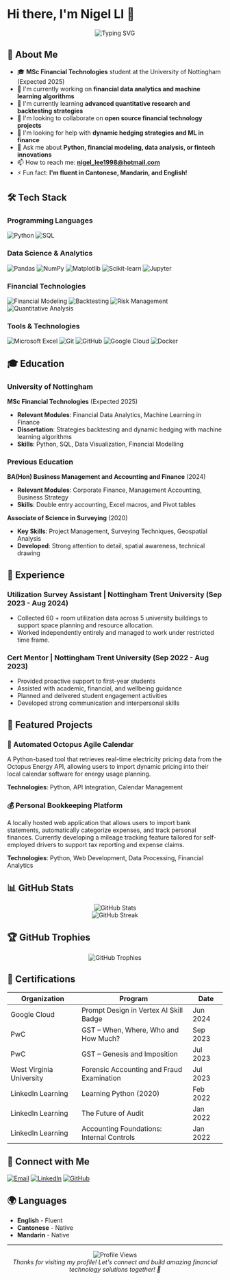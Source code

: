 # Hi there, I'm Nigel LI 👋

<div align="center">
  <img src="https://readme-typing-svg.herokuapp.com?font=Fira+Code&pause=1000&color=2F81F7&center=true&vCenter=true&width=435&lines=Welcome+to+my+GitHub+Profile!;MSc+Financial+Technologies+Student;Python+%26+Data+Analysis+Enthusiast;Building+Financial+Tech+Solutions" alt="Typing SVG" />
</div>

## 🚀 About Me

- 🎓 **MSc Financial Technologies** student at the University of Nottingham (Expected 2025)
- 🔭 I'm currently working on **financial data analytics and machine learning algorithms**
- 🌱 I'm currently learning **advanced quantitative research and backtesting strategies**
- 👯 I'm looking to collaborate on **open source financial technology projects**
- 🤔 I'm looking for help with **dynamic hedging strategies and ML in finance**
- 💬 Ask me about **Python, financial modeling, data analysis, or fintech innovations**
- 📫 How to reach me: **nigel_lee1998@hotmail.com**
- ⚡ Fun fact: **I'm fluent in Cantonese, Mandarin, and English!**

## 🛠️ Tech Stack

### Programming Languages
![Python](https://img.shields.io/badge/Python-3776AB?style=for-the-badge&logo=python&logoColor=white)
![SQL](https://img.shields.io/badge/SQL-4479A1?style=for-the-badge&logo=mysql&logoColor=white)

### Data Science & Analytics
![Pandas](https://img.shields.io/badge/Pandas-150458?style=for-the-badge&logo=pandas&logoColor=white)
![NumPy](https://img.shields.io/badge/NumPy-013243?style=for-the-badge&logo=numpy&logoColor=white)
![Matplotlib](https://img.shields.io/badge/Matplotlib-11557c?style=for-the-badge&logo=matplotlib&logoColor=white)
![Scikit-learn](https://img.shields.io/badge/scikit--learn-F7931E?style=for-the-badge&logo=scikit-learn&logoColor=white)
![Jupyter](https://img.shields.io/badge/Jupyter-F37626?style=for-the-badge&logo=jupyter&logoColor=white)

### Financial Technologies
![Financial Modeling](https://img.shields.io/badge/Financial_Modeling-FF6B6B?style=for-the-badge&logo=calculator&logoColor=white)
![Backtesting](https://img.shields.io/badge/Backtesting-4ECDC4?style=for-the-badge&logo=chart-line&logoColor=white)
![Risk Management](https://img.shields.io/badge/Risk_Management-45B7D1?style=for-the-badge&logo=shield-alt&logoColor=white)
![Quantitative Analysis](https://img.shields.io/badge/Quantitative_Analysis-96CEB4?style=for-the-badge&logo=chart-bar&logoColor=white)

### Tools & Technologies
![Microsoft Excel](https://img.shields.io/badge/Microsoft_Excel-217346?style=for-the-badge&logo=microsoft-excel&logoColor=white)
![Git](https://img.shields.io/badge/Git-F05032?style=for-the-badge&logo=git&logoColor=white)
![GitHub](https://img.shields.io/badge/GitHub-100000?style=for-the-badge&logo=github&logoColor=white)
![Google Cloud](https://img.shields.io/badge/Google_Cloud-4285F4?style=for-the-badge&logo=google-cloud&logoColor=white)
![Docker](https://img.shields.io/badge/Docker-2496ED?style=for-the-badge&logo=docker&logoColor=white)

## 🎓 Education

### University of Nottingham
**MSc Financial Technologies** (Expected 2025)
- **Relevant Modules**: Financial Data Analytics, Machine Learning in Finance
- **Dissertation**: Strategies backtesting and dynamic hedging with machine learning algorithms
- **Skills**: Python, SQL, Data Visualization, Financial Modelling

### Previous Education
**BA(Hon) Business Management and Accounting and Finance** (2024)
- **Relevant Modules**: Corporate Finance, Management Accounting, Business Strategy
- **Skills**: Double entry accounting, Excel macros, and Pivot tables

**Associate of Science in Surveying** (2020)
- **Key Skills**: Project Management, Surveying Techniques, Geospatial Analysis
- **Developed**: Strong attention to detail, spatial awareness, technical drawing

## 💼 Experience

### Utilization Survey Assistant  | Nottingham Trent University (Sep 2023 - Aug 2024)
-	Collected 60 + room utilization data across 5 university buildings to support space planning and resource allocation.
-	Worked independently entirely and managed to work under restricted time frame.

### Cert Mentor | Nottingham Trent University (Sep 2022 - Aug 2023)
- Provided proactive support to first-year students
- Assisted with academic, financial, and wellbeing guidance
- Planned and delivered student engagement activities
- Developed strong communication and interpersonal skills

## 🚀 Featured Projects

### 🔌 Automated Octopus Agile Calendar
A Python-based tool that retrieves real-time electricity pricing data from the Octopus Energy API, allowing users to import dynamic pricing into their local calendar software for energy usage planning.

**Technologies**: Python, API Integration, Calendar Management

### 💰 Personal Bookkeeping Platform
A locally hosted web application that allows users to import bank statements, automatically categorize expenses, and track personal finances. Currently developing a mileage tracking feature tailored for self-employed drivers to support tax reporting and expense claims.

**Technologies**: Python, Web Development, Data Processing, Financial Analytics

## 📊 GitHub Stats

<div align="center">
  <img src="https://github-readme-stats.vercel.app/api?username=9ninee&show_icons=true&theme=radical&hide_border=true&count_private=true" alt="GitHub Stats" />
</div>

<div align="center">
  <img src="https://github-readme-streak-stats.herokuapp.com/?user=9ninee&theme=radical&hide_border=true" alt="GitHub Streak" />
</div>

## 🏆 GitHub Trophies

<div align="center">
  <img src="https://github-profile-trophy.vercel.app/?username=9ninee&theme=radical&no-frame=true&no-bg=true&margin-w=4" alt="GitHub Trophies" />
</div>

## 🏅 Certifications

| Organization | Program | Date |
|--------------|---------|------|
| Google Cloud | Prompt Design in Vertex AI Skill Badge | Jun 2024 |
| PwC | GST – When, Where, Who and How Much? | Sep 2023 |
| PwC | GST – Genesis and Imposition | Jul 2023 |
| West Virginia University | Forensic Accounting and Fraud Examination | Jul 2023 |
| LinkedIn Learning | Learning Python (2020) | Feb 2022 |
| LinkedIn Learning | The Future of Audit | Jan 2022 |
| LinkedIn Learning | Accounting Foundations: Internal Controls | Jan 2022 |

## 🔗 Connect with Me

[![Email](https://img.shields.io/badge/Email-D14836?style=for-the-badge&logo=gmail&logoColor=white)](mailto:nigel_lee1998@hotmail.com)
[![LinkedIn](https://img.shields.io/badge/LinkedIn-0077B5?style=for-the-badge&logo=linkedin&logoColor=white)](https://linkedin.com/in/nigel-li)
[![GitHub](https://img.shields.io/badge/GitHub-100000?style=for-the-badge&logo=github&logoColor=white)](https://github.com/9ninee)

## 🌍 Languages

- **English** - Fluent
- **Cantonese** - Native
- **Mandarin** - Native

---

<div align="center">
  <img src="https://komarev.com/ghpvc/?username=9ninee&label=Profile%20views&color=0e75b6&style=flat" alt="Profile Views" />
</div>

<div align="center">
  <i>Thanks for visiting my profile! Let's connect and build amazing financial technology solutions together! 🚀</i>
</div>

